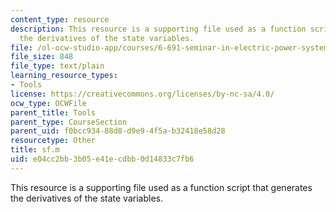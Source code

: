 ```yaml
---
content_type: resource
description: This resource is a supporting file used as a function script that generates
  the derivatives of the state variables.
file: /ol-ocw-studio-app/courses/6-691-seminar-in-electric-power-systems-spring-2006/e04cc2bb3b05e41ecdbb0d14833c7fb6_sf.m
file_size: 848
file_type: text/plain
learning_resource_types:
- Tools
license: https://creativecommons.org/licenses/by-nc-sa/4.0/
ocw_type: OCWFile
parent_title: Tools
parent_type: CourseSection
parent_uid: f0bcc934-88d8-d9e9-4f5a-b32418e58d28
resourcetype: Other
title: sf.m
uid: e04cc2bb-3b05-e41e-cdbb-0d14833c7fb6
---
```

This resource is a supporting file used as a function script that generates the derivatives of the state variables.